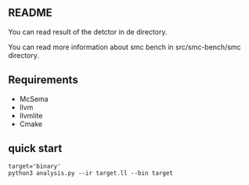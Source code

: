 ## README
You can read result of the detctor in de directory.

You can read more information about smc bench in src/smc-bench/smc directory.

## Requirements
  - McSema
  - llvm 
  - llvmlite
  - Cmake

## quick start
  ```
  target='binary'
  python3 analysis.py --ir target.ll --bin target
  ```
